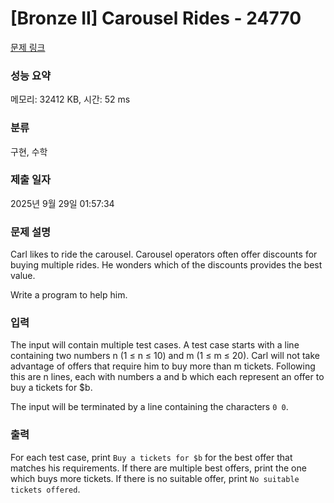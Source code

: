 # [Bronze II] Carousel Rides - 24770 

[문제 링크](https://www.acmicpc.net/problem/24770) 

### 성능 요약

메모리: 32412 KB, 시간: 52 ms

### 분류

구현, 수학

### 제출 일자

2025년 9월 29일 01:57:34

### 문제 설명

<p>Carl likes to ride the carousel. Carousel operators often offer discounts for buying multiple rides. He wonders which of the discounts provides the best value.</p>

<p>Write a program to help him.</p>

### 입력 

 <p>The input will contain multiple test cases. A test case starts with a line containing two numbers n (1 ≤ n ≤ 10) and m (1 ≤ m ≤ 20). Carl will not take advantage of offers that require him to buy more than m tickets. Following this are n lines, each with numbers a and b which each represent an offer to buy a tickets for $b.</p>

<p>The input will be terminated by a line containing the characters <code>0 0</code>.</p>

### 출력 

 <p>For each test case, print <code>Buy a tickets for $b</code> for the best offer that matches his requirements. If there are multiple best offers, print the one which buys more tickets. If there is no suitable offer, print <code>No suitable tickets offered</code>.</p>

